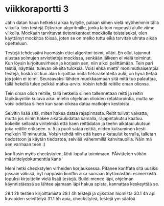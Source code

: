 # viikkoraportti 3

Jätin datan haun hetkeksi aikaa hyllylle, palaan siihen vielä myöhemmin tällä viikolla. tein testejä Djikstran algoritmille, jonka laitoin nopeasti alulle viime viikolla. Mockaan tarvittavat tietorakenteet mockitolla toistaiseksi, olen käyttänyt mockitoa töissä, joten se on melko tuttu eikä tarvitse uhrata aikaa opetteluun. 

Testejä tehdessäni huomasin ettei algoritmi toimi, ylläri. En ollut tajunnut alustaa solmujen arviotietoja mockissa, senkään jälkeen ei vielä toiminut. Kun löysin kirjoitusvirheen ja korjasin sen, niin alkoi pelittämään. Tein pari testiä, näyttäisi tulevan oikeita tuloksia. Voisi ehkä mietti' monimutkaisempia testejä, koska sit kun alan kirjoittaa noita tietorakenteita auki, on hyvä tietää jos jokin ei toimi. Seuraavaksi lähden muokkaamaan sitä mitä tuo palauttaa, tällä hekellä tulee pelkkä matka-arvio. Voisin tehdä reitille oman olionsa.

Tein oman olion reitille, tällä hetkellä siihen tallennetaan reitti ja reitin läpikäuýntiin kuluva aika. mietin ohjelman olioiden refaktorointia, mutta se voisi odottaa siihen kun saan oikeaa dataa matkojen kestoista.

Selvitin lisää sitä, miten hakea dataa rajapinnasta. Reitit tulivat vaivatta, mutta jos niihin hakee aikatauludataa samalla, rajapintakutsu kaatuu. kokeilin sellaista viritelmää että haen reittidatan ja teehn aikataulukutsun joka reitille erikseen. n. 5 ja puoli sataa reittiä, niiden kutsuminen kesti melkein 10 minuuttia. Voisin tehdä niin että haen aikataulut kerralla, talletan tiedostoon ja käytän tiedostoa, selviää vähemmillä kahvitauoilla. Näin mä sen varmaan teen :)

konffasin myös checkstylen, lähti lopulta toimimaan. PÄivittelen vähän määrittelydokumenttia kans

Meni hetki checkstylen virheiden korjauksessa. Pitänee konffata sitä uusiksi jossain välissä, nyt nappasin konffin aika suoraan löytämästäni esimerkistä. lopuksi kirjoittelin vielä lisää testejä. Buildi menee läpi, ohjelman käynnistäessä se lähtee ajamaan läpi hakua apista, kannattaa keskeyttää se. 

28.1 2h testien kirjoittamista
29.1 4h testejä ja djikstran hiomista
30.1 4h api kuvioiden selvittelyä
31.1 5h apia, checkstyleä, testejä ym säätöä


